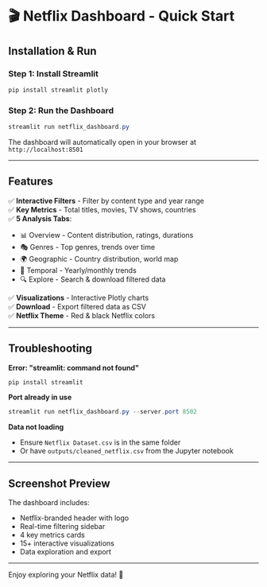 # 🎬 Netflix Dashboard - Quick Start

## Installation & Run

### Step 1: Install Streamlit
```powershell
pip install streamlit plotly
```

### Step 2: Run the Dashboard
```powershell
streamlit run netflix_dashboard.py
```

The dashboard will automatically open in your browser at `http://localhost:8501`

---

## Features

✅ **Interactive Filters** - Filter by content type and year range  
✅ **Key Metrics** - Total titles, movies, TV shows, countries  
✅ **5 Analysis Tabs**:
  - 📊 Overview - Content distribution, ratings, durations
  - 🎭 Genres - Top genres, trends over time
  - 🌍 Geographic - Country distribution, world map
  - 📅 Temporal - Yearly/monthly trends
  - 🔍 Explore - Search & download filtered data

✅ **Visualizations** - Interactive Plotly charts  
✅ **Download** - Export filtered data as CSV  
✅ **Netflix Theme** - Red & black Netflix colors

---

## Troubleshooting

**Error: "streamlit: command not found"**
```powershell
pip install streamlit
```

**Port already in use**
```powershell
streamlit run netflix_dashboard.py --server.port 8502
```

**Data not loading**
- Ensure `Netflix Dataset.csv` is in the same folder
- Or have `outputs/cleaned_netflix.csv` from the Jupyter notebook

---

## Screenshot Preview

The dashboard includes:
- Netflix-branded header with logo
- Real-time filtering sidebar
- 4 key metrics cards
- 15+ interactive visualizations
- Data exploration and export

---

Enjoy exploring your Netflix data! 🚀
